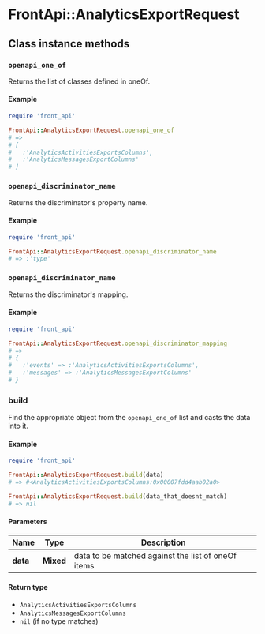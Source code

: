 # FrontApi::AnalyticsExportRequest

## Class instance methods

### `openapi_one_of`

Returns the list of classes defined in oneOf.

#### Example

```ruby
require 'front_api'

FrontApi::AnalyticsExportRequest.openapi_one_of
# =>
# [
#   :'AnalyticsActivitiesExportsColumns',
#   :'AnalyticsMessagesExportColumns'
# ]
```

### `openapi_discriminator_name`

Returns the discriminator's property name.

#### Example

```ruby
require 'front_api'

FrontApi::AnalyticsExportRequest.openapi_discriminator_name
# => :'type'
```

### `openapi_discriminator_name`

Returns the discriminator's mapping.

#### Example

```ruby
require 'front_api'

FrontApi::AnalyticsExportRequest.openapi_discriminator_mapping
# =>
# {
#   :'events' => :'AnalyticsActivitiesExportsColumns',
#   :'messages' => :'AnalyticsMessagesExportColumns'
# }
```

### build

Find the appropriate object from the `openapi_one_of` list and casts the data into it.

#### Example

```ruby
require 'front_api'

FrontApi::AnalyticsExportRequest.build(data)
# => #<AnalyticsActivitiesExportsColumns:0x00007fdd4aab02a0>

FrontApi::AnalyticsExportRequest.build(data_that_doesnt_match)
# => nil
```

#### Parameters

| Name | Type | Description |
| ---- | ---- | ----------- |
| **data** | **Mixed** | data to be matched against the list of oneOf items |

#### Return type

- `AnalyticsActivitiesExportsColumns`
- `AnalyticsMessagesExportColumns`
- `nil` (if no type matches)

